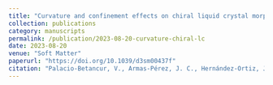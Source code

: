 ```yaml
---
title: "Curvature and confinement effects on chiral liquid crystal morphologies"
collection: publications
category: manuscripts
permalink: /publication/2023-08-20-curvature-chiral-lc
date: 2023-08-20
venue: "Soft Matter"
paperurl: "https://doi.org/10.1039/d3sm00437f"
citation: "Palacio-Betancur, V., Armas-Pérez, J. C., Hernández-Ortiz, J. P., & de Pablo, J. J. (2023). *Curvature and confinement effects on chiral liquid crystal morphologies.* <i>Soft Matter</i>, 19(32), 6066–6073. https://doi.org/10.1039/d3sm00437f"
---
```

